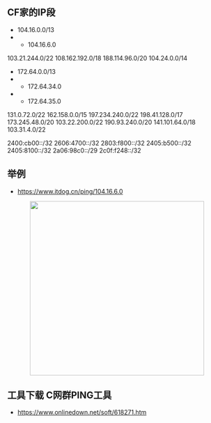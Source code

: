## CF家的IP段

- 104.16.0.0/13
-  - 104.16.6.0

103.21.244.0/22
108.162.192.0/18
188.114.96.0/20
104.24.0.0/14

- 172.64.0.0/13
- - 172.64.34.0
-  - 172.64.35.0

131.0.72.0/22
162.158.0.0/15
197.234.240.0/22
198.41.128.0/17
173.245.48.0/20
103.22.200.0/22
190.93.240.0/20
141.101.64.0/18
103.31.4.0/22

2400:cb00::/32
2606:4700::/32
2803:f800::/32
2405:b500::/32
2405:8100::/32
2a06:98c0::/29
2c0f:f248::/32


## 举例

- https://www.itdog.cn/ping/104.16.6.0

<p align="center"><img src="https://cdn.jsdelivr.net/gh/zb9678/img@main/up1/12.23:23:16:39.png" style="width:400px;"></p>

## 工具下载 C网群PING工具

- https://www.onlinedown.net/soft/618271.htm